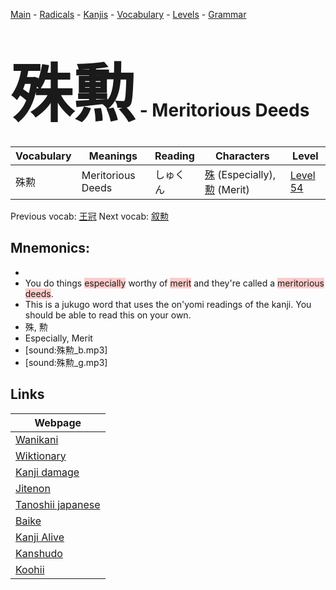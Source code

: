 <style> bigfont {font-size: 100px}</style>
[Main](../README.md) -
[Radicals](../radicals.md) -
[Kanjis](../kanjis.md) -
[Vocabulary](../vocabulary.md) -
[Levels](../levels.md) -
[Grammar](../grammar.md)
# <bigfont> 殊勲</bigfont> - Meritorious Deeds 

| Vocabulary | Meanings | Reading | Characters | Level |
| --- | --- | --- | --- | --- |
| 殊勲 | Meritorious Deeds | しゅくん |  [殊](../kanjis/殊.md) (Especially), [勲](../kanjis/勲.md) (Merit) | [Level 54](../levels/wk_level54.md) |

Previous vocab: [王冠](王冠.md) Next vocab: [叙勲](叙勲.md) 

## Mnemonics:

* 
* You do things <span style="background-color:#ffcccb"> especially</span> worthy of <span style="background-color:#ffcccb"> merit</span> and they're called a <span style="background-color:#ffcccb"> meritorious deeds</span>.
* This is a jukugo word that uses the on'yomi readings of the kanji. You should be able to read this on your own.
* 殊, 勲
* Especially, Merit
* [sound:殊勲_b.mp3]
* [sound:殊勲_g.mp3]


## Links 

| Webpage |
| --- |
| [Wanikani          ](https://www.wanikani.com/kanji/殊勲) |
| [Wiktionary        ](https://en.wiktionary.org/wiki/殊勲) |
| [Kanji damage      ](http://www.kanjidamage.com/kanji/search?utf8=✓&q=殊勲) |
| [Jitenon           ](https://jitenon.com/kanji/殊勲) |
| [Tanoshii japanese ](https://www.tanoshiijapanese.com/dictionary/kanji.cfm?k=殊勲) |
| [Baike             ](https://baike.baidu.com/item/殊勲) |
| [Kanji Alive       ](https://app.kanjialive.com/殊勲) |
| [Kanshudo          ](https://www.kanshudo.com/searchmn?q=殊勲) |
| [Koohii            ](https://kanji.koohii.com/study/kanji/殊勲) |
